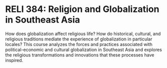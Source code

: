# RELI 384: Religion and Globalization in Southeast Asia

How does globalization affect religious life? How do historical, cultural, and religious traditions mediate the experience of globalization in particular locales? This course analyzes the forces and practices associated with political-economic and cultural globalization in Southeast Asia and explores the religious transformations and innovations that these processes have inspired.